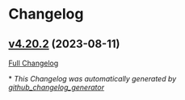 # Changelog

## [v4.20.2](https://github.com/eggspot/Moq-NoTracking/tree/v4.20.2) (2023-08-11)

[Full Changelog](https://github.com/eggspot/Moq-NoTracking/compare/bbadca0853506904f48aed419f8be6a6359e5fe0...v4.20.2)



\* *This Changelog was automatically generated by [github_changelog_generator](https://github.com/github-changelog-generator/github-changelog-generator)*
